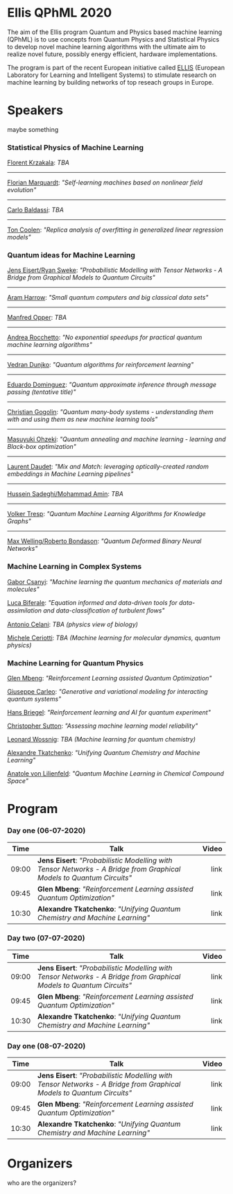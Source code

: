 # Ellis QPhML 2020

The aim of the Ellis program Quantum and Physics based machine learning (QPhML) is to use concepts from Quantum Physics and Statistical Physics to develop novel machine learning algorithms with the ultimate aim to realize novel future, possibly energy efficient, hardware implementations.

The program is part of the recent European initiative called [ELLIS](https://ellis.eu/) (European Laboratory for Learning and Intelligent Systems) to stimulate research on machine learning by building networks of top reseach groups in Europe. 

# Speakers 

maybe something

### Statistical Physics of Machine Learning 

[Florent Krzakala](www.google.com): _TBA_
***
[Florian Marquardt](www.google.com): _"Self-learning machines based on nonlinear field evolution"_
***
[Carlo Baldassi](www.google.com): _TBA_
***
[Ton Coolen](www.google.com): _"Replica analysis of overfitting in generalized linear regression models"_

### Quantum ideas for Machine Learning 

[Jens Eisert/Ryan Sweke](www.google.com): _"Probabilistic Modelling with Tensor Networks - A Bridge from Graphical Models to Quantum Circuits"_
***
[Aram Harrow](www.google.com): _"Small quantum computers and big classical data sets"_
***
[Manfred Opper](www.google.com): _TBA_
***
[Andrea Rocchetto](www.google.com): _"No exponential speedups for practical quantum machine learning algorithms"_
***
[Vedran Dunjko](www.google.com): _"Quantum algorithms for reinforcement learning"_
***
[Eduardo Dominguez](www.google.com): _"Quantum approximate inference through message passing (tentative title)"_
***
[Christian Gogolin](www.google.com): _"Quantum many-body systems - understanding them with and using them as new machine learning tools"_
***
[Masuyuki Ohzeki](www.google.com): _"Quantum annealing and machine learning - learning and Black-box optimization"_
***
[Laurent Daudet](): _"Mix and Match: leveraging optically-created random embeddings in Machine Learning pipelines"_
***
[Hussein Sadeghi/Mohammad Amin](): _TBA_
***
[Volker Tresp](): _"Quantum Machine Learning Algorithms for Knowledge Graphs"_
***
[Max Welling/Roberto Bondason](): _"Quantum Deformed Binary Neural Networks"_

### Machine Learning in Complex Systems 

[Gabor Csanyi](): _"Machine learning the quantum mechanics of materials and molecules"_

[Luca Biferale](): _"Equation informed and data-driven tools for data-assimilation and data-classiﬁcation of turbulent ﬂows"_

[Antonio Celani](): _TBA (physics view of biology)_

[Michele Ceriotti]():	_TBA (Machine learning for molecular dynamics, quantum physics)_

### Machine Learning for Quantum Physics

[Glen Mbeng](): _"Reinforcement Learning assisted Quantum Optimization"_

[Giuseppe Carleo](): _"Generative and variational modeling for interacting quantum systems"_

[Hans Briegel](): _"Reinforcement learning and AI for quantum experiment"_

[Christopher Sutton](): _"Assessing machine learning model reliability"_

[Leonard Wossnig](): _TBA (Machine learning for quantum chemistry)_

[Alexandre Tkatchenko](): _"Unifying Quantum Chemistry and Machine Learning"_

[Anatole von Lilienfeld](): _"Quantum Machine Learning in Chemical Compound Space"_

# Program 

### Day one (06-07-2020)

| Time          | Talk      | Video     |
| ------------- | ------------- | -----:|
| 09:00      | **Jens Eisert**: _"Probabilistic Modelling with Tensor Networks - A Bridge from Graphical Models to Quantum Circuits"_ | link |
| 09:45      | **Glen Mbeng**: _"Reinforcement Learning assisted Quantum Optimization"_     |   link |
| 10:30 | **Alexandre Tkatchenko**: _"Unifying Quantum Chemistry and Machine Learning"_      |   link |

### Day two  (07-07-2020)

| Time          | Talk      | Video     |
| ------------- | ------------- | -----:|
| 09:00      | **Jens Eisert**: _"Probabilistic Modelling with Tensor Networks - A Bridge from Graphical Models to Quantum Circuits"_ | link |
| 09:45      | **Glen Mbeng**: _"Reinforcement Learning assisted Quantum Optimization"_     |   link |
| 10:30 | **Alexandre Tkatchenko**: _"Unifying Quantum Chemistry and Machine Learning"_      |   link |

### Day one  (08-07-2020)

| Time          | Talk      | Video     |
| ------------- | ------------- | -----:|
| 09:00      | **Jens Eisert**: _"Probabilistic Modelling with Tensor Networks - A Bridge from Graphical Models to Quantum Circuits"_ | link |
| 09:45      | **Glen Mbeng**: _"Reinforcement Learning assisted Quantum Optimization"_     |   link |
| 10:30 | **Alexandre Tkatchenko**: _"Unifying Quantum Chemistry and Machine Learning"_      |   link |


# Organizers
who are the organizers?
